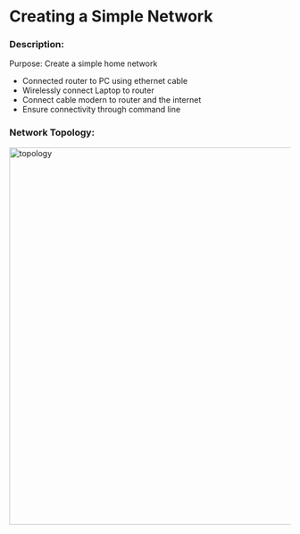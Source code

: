 # Creating a Simple Network

### Description: 
Purpose: Create a simple home network <br>
  *  Connected router to PC using ethernet cable <br>
  *  Wirelessly connect Laptop to router  <br>
  *  Connect cable modern to router and the internet  <br>
  *  Ensure connectivity through command line

### Network Topology:  <br>
<img width="676" alt="topology" src="https://github.com/evanlin23/Cisco-Packet-Tracer/assets/113861384/629afe5f-a9c0-4fa1-86db-a2fc44edcd87">
